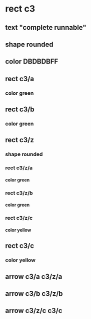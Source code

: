 # rect c3
## text "complete runnable"
## shape rounded
## color DBDBDBFF
## rect c3/a
### color green
## rect c3/b
### color green
## rect c3/z
### shape rounded
### rect c3/z/a
#### color green
### rect c3/z/b
#### color green
### rect c3/z/c
#### color yellow
## rect c3/c
### color yellow
## arrow c3/a c3/z/a
## arrow c3/b c3/z/b
## arrow c3/z/c c3/c
